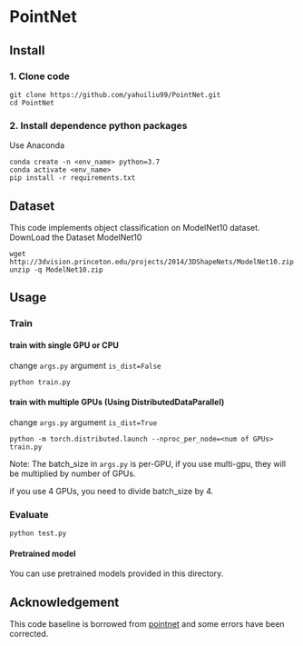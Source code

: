 # PointNet


## Install

### 1. Clone code
```
git clone https://github.com/yahuiliu99/PointNet.git
cd PointNet
```

### 2. Install dependence python packages
Use Anaconda
```
conda create -n <env_name> python=3.7
conda activate <env_name>
pip install -r requirements.txt
```

## Dataset
This code implements object classification on ModelNet10 dataset. DownLoad the Dataset ModelNet10
```
wget http://3dvision.princeton.edu/projects/2014/3DShapeNets/ModelNet10.zip
unzip -q ModelNet10.zip
```

## Usage

### Train
#### train with single GPU or CPU

change `args.py` argument `is_dist=False`
```
python train.py
```

#### train with multiple GPUs (Using DistributedDataParallel)

change `args.py` argument `is_dist=True`
```
python -m torch.distributed.launch --nproc_per_node=<num of GPUs> train.py
```
Note: The batch_size in `args.py` is per-GPU, if you use multi-gpu, they will be multiplied by number of GPUs. 

if you use 4 GPUs, you need to divide batch_size by 4.

### Evaluate
```
python test.py
```

#### Pretrained model
You can use pretrained models provided in this directory. 

## Acknowledgement
This code baseline is borrowed from [pointnet](https://github.com/nikitakaraevv/pointnet) and some errors have been corrected.

